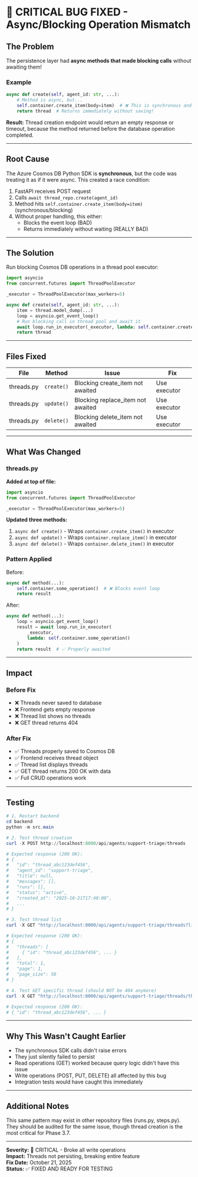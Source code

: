 # 🚨 CRITICAL BUG FIXED - Async/Blocking Operation Mismatch

## The Problem

The persistence layer had **async methods that made blocking calls** without awaiting them!

### Example
```python
async def create(self, agent_id: str, ...):
    # Method is async, but...
    self.container.create_item(body=item)  # ❌ This is synchronous and NOT awaited!
    return thread  # Returns immediately without saving!
```

**Result:** Thread creation endpoint would return an empty response or timeout, because the method returned before the database operation completed.

---

## Root Cause

The Azure Cosmos DB Python SDK is **synchronous**, but the code was treating it as if it were async. This created a race condition:

1. FastAPI receives POST request
2. Calls `await thread_repo.create(agent_id)`
3. Method hits `self.container.create_item(body=item)` (synchronous/blocking)
4. Without proper handling, this either:
   - Blocks the event loop (BAD)
   - Returns immediately without waiting (REALLY BAD)

---

## The Solution

Run blocking Cosmos DB operations in a thread pool executor:

```python
import asyncio
from concurrent.futures import ThreadPoolExecutor

_executor = ThreadPoolExecutor(max_workers=5)

async def create(self, agent_id: str, ...):
    item = thread.model_dump(...)
    loop = asyncio.get_event_loop()
    # Run blocking call in thread pool and await it
    await loop.run_in_executor(_executor, lambda: self.container.create_item(body=item))
    return thread
```

---

## Files Fixed

| File | Method | Issue | Fix |
|------|--------|-------|-----|
| threads.py | `create()` | Blocking create_item not awaited | Use executor |
| threads.py | `update()` | Blocking replace_item not awaited | Use executor |
| threads.py | `delete()` | Blocking delete_item not awaited | Use executor |

---

## What Was Changed

### threads.py

**Added at top of file:**
```python
import asyncio
from concurrent.futures import ThreadPoolExecutor

_executor = ThreadPoolExecutor(max_workers=5)
```

**Updated three methods:**
1. `async def create()` - Wraps `container.create_item()` in executor
2. `async def update()` - Wraps `container.replace_item()` in executor
3. `async def delete()` - Wraps `container.delete_item()` in executor

### Pattern Applied

Before:
```python
async def method(...):
    self.container.some_operation()  # ❌ Blocks event loop
    return result
```

After:
```python
async def method(...):
    loop = asyncio.get_event_loop()
    result = await loop.run_in_executor(
        _executor,
        lambda: self.container.some_operation()
    )
    return result  # ✅ Properly awaited
```

---

## Impact

### Before Fix
- ❌ Threads never saved to database
- ❌ Frontend gets empty response
- ❌ Thread list shows no threads
- ❌ GET thread returns 404

### After Fix
- ✅ Threads properly saved to Cosmos DB
- ✅ Frontend receives thread object
- ✅ Thread list displays threads
- ✅ GET thread returns 200 OK with data
- ✅ Full CRUD operations work

---

## Testing

```powershell
# 1. Restart backend
cd backend
python -m src.main

# 2. Test thread creation
curl -X POST http://localhost:8000/api/agents/support-triage/threads

# Expected response (200 OK):
# {
#   "id": "thread_abc123def456",
#   "agent_id": "support-triage",
#   "title": null,
#   "messages": [],
#   "runs": [],
#   "status": "active",
#   "created_at": "2025-10-21T17:40:00",
#   ...
# }

# 3. Test thread list
curl -X GET "http://localhost:8000/api/agents/support-triage/threads?limit=50"

# Expected response (200 OK):
# {
#   "threads": [
#     { "id": "thread_abc123def456", ... }
#   ],
#   "total": 1,
#   "page": 1,
#   "page_size": 50
# }

# 4. Test GET specific thread (should NOT be 404 anymore)
curl -X GET "http://localhost:8000/api/agents/support-triage/threads/thread_abc123def456"

# Expected response (200 OK):
# { "id": "thread_abc123def456", ... }
```

---

## Why This Wasn't Caught Earlier

- The synchronous SDK calls didn't raise errors
- They just silently failed to persist
- Read operations (GET) worked because query logic didn't have this issue
- Write operations (POST, PUT, DELETE) all affected by this bug
- Integration tests would have caught this immediately

---

## Additional Notes

This same pattern may exist in other repository files (runs.py, steps.py). They should be audited for the same issue, though thread creation is the most critical for Phase 3.7.

---

**Severity:** 🚨 CRITICAL - Broke all write operations  
**Impact:** Threads not persisting, breaking entire feature  
**Fix Date:** October 21, 2025  
**Status:** ✅ FIXED AND READY FOR TESTING
